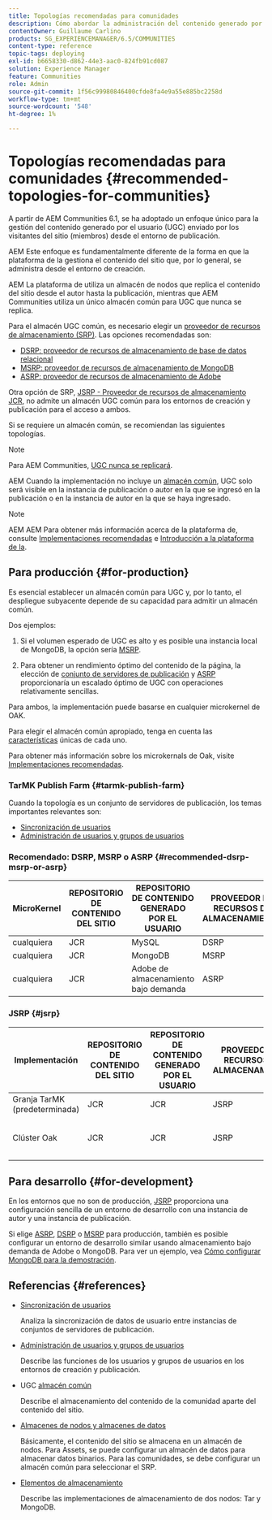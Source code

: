 ```yaml
---
title: Topologías recomendadas para comunidades
description: Cómo abordar la administración del contenido generado por el usuario (UGC)
contentOwner: Guillaume Carlino
products: SG_EXPERIENCEMANAGER/6.5/COMMUNITIES
content-type: reference
topic-tags: deploying
exl-id: b6658330-d862-44e3-aac0-824fb91cd087
solution: Experience Manager
feature: Communities
role: Admin
source-git-commit: 1f56c99980846400cfde8fa4e9a55e885bc2258d
workflow-type: tm+mt
source-wordcount: '548'
ht-degree: 1%

---
```


# Topologías recomendadas para comunidades {#recommended-topologies-for-communities}

A partir de AEM Communities 6.1, se ha adoptado un enfoque único para la gestión del contenido generado por el usuario (UGC) enviado por los visitantes del sitio (miembros) desde el entorno de publicación.

AEM Este enfoque es fundamentalmente diferente de la forma en que la plataforma de la gestiona el contenido del sitio que, por lo general, se administra desde el entorno de creación.

AEM La plataforma de utiliza un almacén de nodos que replica el contenido del sitio desde el autor hasta la publicación, mientras que AEM Communities utiliza un único almacén común para UGC que nunca se replica.

Para el almacén UGC común, es necesario elegir un [proveedor de recursos de almacenamiento (SRP)](working-with-srp.md). Las opciones recomendadas son:

* [DSRP: proveedor de recursos de almacenamiento de base de datos relacional](dsrp.md)
* [MSRP: proveedor de recursos de almacenamiento de MongoDB](msrp.md)
* [ASRP: proveedor de recursos de almacenamiento de Adobe](asrp.md)

Otra opción de SRP, [JSRP - Proveedor de recursos de almacenamiento JCR](jsrp.md), no admite un almacén UGC común para los entornos de creación y publicación para el acceso a ambos.

Si se requiere un almacén común, se recomiendan las siguientes topologías.

>[!NOTE]
>
>Para AEM Communities, [UGC nunca se replicará](working-with-srp.md#ugc-never-replicated).
>
>AEM Cuando la implementación no incluye un [almacén común](working-with-srp.md), UGC solo será visible en la instancia de publicación o autor en la que se ingresó en la publicación o en la instancia de autor en la que se haya ingresado.
>

>[!NOTE]
>
>AEM AEM Para obtener más información acerca de la plataforma de, consulte [Implementaciones recomendadas](../../help/sites-deploying/recommended-deploys.md) e [Introducción a la plataforma de la](../../help/sites-deploying/data-store-config.md).

## Para producción {#for-production}

Es esencial establecer un almacén común para UGC y, por lo tanto, el despliegue subyacente depende de su capacidad para admitir un almacén común.

Dos ejemplos:

1. Si el volumen esperado de UGC es alto y es posible una instancia local de MongoDB, la opción sería [MSRP](msrp.md).

1. Para obtener un rendimiento óptimo del contenido de la página, la elección de [conjunto de servidores de publicación](../../help/sites-deploying/recommended-deploys.md#tarmk-farm) y [ASRP](asrp.md) proporcionaría un escalado óptimo de UGC con operaciones relativamente sencillas.

Para ambos, la implementación puede basarse en cualquier microkernel de OAK.

Para elegir el almacén común apropiado, tenga en cuenta las [características](working-with-srp.md#characteristics-of-srp-options) únicas de cada uno.

Para obtener más información sobre los microkernals de Oak, visite [Implementaciones recomendadas](../../help/sites-deploying/recommended-deploys.md).

### TarMK Publish Farm {#tarmk-publish-farm}

Cuando la topología es un conjunto de servidores de publicación, los temas importantes relevantes son:

* [Sincronización de usuarios](sync.md)
* [Administración de usuarios y grupos de usuarios](users.md)

### Recomendado: DSRP, MSRP o ASRP {#recommended-dsrp-msrp-or-asrp}

| MicroKernel | REPOSITORIO DE CONTENIDO DEL SITIO | REPOSITORIO DE CONTENIDO GENERADO POR EL USUARIO | PROVEEDOR DE RECURSOS DE ALMACENAMIENTO | ALMACÉN COMÚN |
|-------------|------------------------|----------------------------------|---------------------------|---------------|
| cualquiera | JCR | MySQL | DSRP | Sí |
| cualquiera | JCR | MongoDB | MSRP | Sí |
| cualquiera | JCR | Adobe de almacenamiento bajo demanda | ASRP | Sí |

### JSRP {#jsrp}


| Implementación | REPOSITORIO DE CONTENIDO DEL SITIO | REPOSITORIO DE CONTENIDO GENERADO POR EL USUARIO | PROVEEDOR DE RECURSOS DE ALMACENAMIENTO | ALMACÉN COMÚN |
|----------------------|------------------------|----------------------------------|---------------------------|---------------------------------|
| Granja TarMK (predeterminada) | JCR | JCR | JSRP | No |
| Clúster Oak | JCR | JCR | JSRP | Sí solo para el entorno de publicación |

## Para desarrollo {#for-development}

En los entornos que no son de producción, [JSRP](jsrp.md) proporciona una configuración sencilla de un entorno de desarrollo con una instancia de autor y una instancia de publicación.

Si elige [ASRP](asrp.md), [DSRP](dsrp.md) o [MSRP](msrp.md) para producción, también es posible configurar un entorno de desarrollo similar usando almacenamiento bajo demanda de Adobe o MongoDB. Para ver un ejemplo, vea [Cómo configurar MongoDB para la demostración](demo-mongo.md).

## Referencias {#references}

* [Sincronización de usuarios](sync.md)

  Analiza la sincronización de datos de usuario entre instancias de conjuntos de servidores de publicación.

* [Administración de usuarios y grupos de usuarios](users.md)

  Describe las funciones de los usuarios y grupos de usuarios en los entornos de creación y publicación.

* UGC [almacén común](working-with-srp.md)

  Describe el almacenamiento del contenido de la comunidad aparte del contenido del sitio.

* [Almacenes de nodos y almacenes de datos](../../help/sites-deploying/data-store-config.md)

  Básicamente, el contenido del sitio se almacena en un almacén de nodos. Para Assets, se puede configurar un almacén de datos para almacenar datos binarios. Para las comunidades, se debe configurar un almacén común para seleccionar el SRP.

* [Elementos de almacenamiento](../../help/sites-deploying/storage-elements-in-aem-6.md)

  Describe las implementaciones de almacenamiento de dos nodos: Tar y MongoDB.
